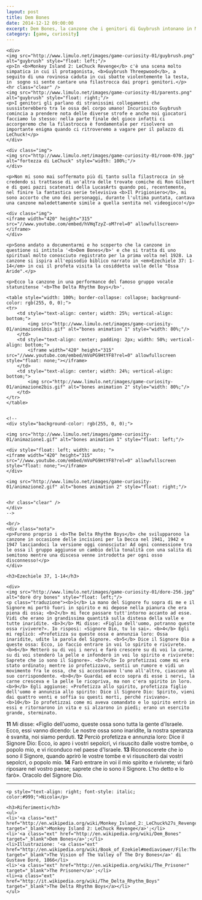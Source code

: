 ```yaml
---
layout: post
title: Dem Bones
date: 2014-12-12 09:00:00
excerpt: Dem Bones, la canzone che i genitori di Guybrush intonano in Monkey Island 2
category: [game, curiosity]
---
```

<!--
<meta name="keywords" content="Dem, Dry, Bones, guybrush, Threepwood, monkey, island, Prisoner">
<meta name="description" content="Dem Bones, la canzone che i genitori di Guybrush intonano in Monkey Island 2">
-->

    <div>
    <img src="http://www.limulo.net/images/game-curiosity-01/guybrush.png" alt="guybrush" style="float: left;"/>
    <p>In <b>Monkey Island 2: LeChuck Revenge</b> c'è una scena molto simpatica in cui il protagonista, <b>Guybrush Threepwood</b>, a seguito di una rovinosa caduta in cui sbatte violentemente la testa, in  sogno si sente cantare una filastrocca dai propri genitori.</p>
    <hr class="clear" />
    <img src="http://www.limulo.net/images/game-curiosity-01/parents.png" alt="guybrush" style="float: right;"/>
    <p>I genitori gli parlano di stranissimi collegamenti che sussisterebbero tra le ossa del corpo umano! Incuriosito Guybrush comincia a prendere nota delle diverse strofe e anche noi giocatori facciamo lo stesso: nella parte finale del gioco infatti ci accorgeremo che la filastrocca è fondamentale per risolvere un importante enigma quando ci ritroveremo a vagare per il palazzo di LeChuck!</p>
    </div>

    <div class="img">
    <img src="http://www.limulo.net/images/game-curiosity-01/room-070.jpg" alt="fortezza di LeChuck" style="width: 100%;"/>
    </div>

    <p>Non mi sono mai soffermato più di tanto sulla filastrocca in sè credendo si trattasse di un'altra delle trovate comiche di Ron Gilbert e di quei pazzi scatenati della LucasArts quando poi, recentemente, nel finire la fantastica serie televisiva <b>Il Prigioniero</b>, mi sono accorto che uno dei personaggi, durante l'ultima puntata, cantava una canzone maledettamente simile a quella sentita nel videogioco!</p>

    <div class="img">
    <iframe width="420" height="315" src="//www.youtube.com/embed/hVHqTzyZ-oM?rel=0" allowfullscreen></iframe>
    </div>

    <p>Sono andato a documentarmi e ho scoperto che la canzone in questione si intitola '<b>Dem Bones</b>' e che si tratta di uno spiritual molto conosciuto registrato per la prima volta nel 1928. La canzone si ispira all'episodio biblico narrato in <em>Ezechiele 37: 1-14</em> in cui il profeta visita la cosiddetta valle delle "Ossa Aride".</p>

    <p>Ecco la canzone in una performance del famoso gruppo vocale statunitense '<b>The Delta Rhythm Boys</b>'.

    <table style="width: 100%; border-collapse: collapse; background-color: rgb(255, 0, 0);">
    <tr>
        <td style="text-align: center; width: 25%; vertical-align: bottom;">
            <img src="http://www.limulo.net/images/game-curiosity-01/animazione1bis.gif" alt="bones animation 1" style="width: 80%;"/>
        </td>
        <td style="text-align: center; padding: 2px; width: 50%; vertical-align: bottom;">
            <iframe width="420" height="315" src="//www.youtube.com/embed/mVoPG9HtYF8?rel=0" allowfullscreen style="float: none;"></iframe>
        </td>
        <td style="text-align: center; width: 24%; vertical-align: bottom;">
            <img src="http://www.limulo.net/images/game-curiosity-01/animazione2bis.gif" alt="bones animation 2" style="width: 80%;"/>
        </td>
    </tr>
    </table>


    <!--
    <div style="background-color: rgb(255, 0, 0);">

    <img src="http://www.limulo.net/images/game-curiosity-01/animazione1.gif" alt="bones animation 1" style="float: left;"/>

    <div style="float: left; width: auto; ">
    <iframe width="420" height="315" src="//www.youtube.com/embed/mVoPG9HtYF8?rel=0" allowfullscreen style="float: none;"></iframe>
    </div>

    <img src="http://www.limulo.net/images/game-curiosity-01/animazione2.gif" alt="bones animation 2" style="float: right;"/>


    <hr class="clear" />
    </div>
    -->

    <br/>
    <div class="nota">
    <p>Furono proprio i <b>The Delta Rhythm Boys</b> che svilupparono la canzone in occasione delle incisioni per la Decca nel 1941, 1942 e 1947 lasciandoci la versione oggi conosciuta! Ad ogni connessione tra le ossa il gruppo aggiunse un cambio della tonalità con una salita di semitono mentre una discesa venne introdotta per ogni osso disconnesso!</p>
    </div>

    <h3>Ezechiele 37, 1-14</h3>

    <div>
    <img src="http://www.limulo.net/images/game-curiosity-01/dore-256.jpg" alt="dorè dry bones" style="float: left;"/>
    <p class="traduzione"><b>1</b> La mano del Signore fu sopra di me e il Signore mi portò fuori in spirito e mi depose nella pianura che era piena di ossa; <b>2</b> mi fece passare tutt'intorno accanto ad esse. Vidi che erano in grandissima quantità sulla distesa della valle e tutte inaridite. <b>3</b> Mi disse: «Figlio dell'uomo, potranno queste ossa rivivere?». Io risposi: «Signore Dio, tu lo sai». <b>4</b> Egli mi replicò: «Profetizza su queste ossa e annunzia loro: Ossa inaridite, udite la parola del Signore. <b>5</b> Dice il Signore Dio a queste ossa: Ecco, io faccio entrare in voi lo spirito e rivivrete. <b>6</b> Metterò su di voi i nervi e farò crescere su di voi la carne, su di voi stenderò la pelle e infonderò in voi lo spirito e rivivrete: Saprete che io sono il Signore». <b>7</b> Io profetizzai come mi era stato ordinato; mentre io profetizzavo, sentii un rumore e vidi un movimento fra le ossa, che si accostavano l'uno all'altro, ciascuno al suo corrispondente. <b>8</b> Guardai ed ecco sopra di esse i nervi, la carne cresceva e la pelle le ricopriva, ma non c'era spirito in loro. <b>9</b> Egli aggiunse: «Profetizza allo spirito, profetizza figlio dell'uomo e annunzia allo spirito: Dice il Signore Dio: Spirito, vieni dai quattro venti e soffia su questi morti, perché rivivano». <b>10</b> Io profetizzai come mi aveva comandato e lo spirito entrò in essi e ritornarono in vita e si alzarono in piedi; erano un esercito grande, sterminato.
<b>11</b> Mi disse: «Figlio dell'uomo, queste ossa sono tutta la gente d'Israele. Ecco, essi vanno dicendo: Le nostre ossa sono inaridite, la nostra speranza è svanita, noi siamo perduti. <b>12</b> Perciò profetizza e annunzia loro: Dice il Signore Dio: Ecco, io apro i vostri sepolcri, vi risuscito dalle vostre tombe, o popolo mio, e vi riconduco nel paese d'Israele. <b>13</b> Riconoscerete che io sono il Signore, quando aprirò le vostre tombe e vi risusciterò dai vostri sepolcri, o popolo mio. <b>14</b> Farò entrare in voi il mio spirito e rivivrete; vi farò riposare nel vostro paese; saprete che io sono il Signore. L'ho detto e lo farò». Oracolo del Signore Dio.
    </p>
    <hr class="clear" />
    </div>

    <p style="text-align: right; font-style: italic; color:#999;">Nicola</p>

    <h3>Riferimenti</h3>
    <ul>
    <li>'<a class="ext" href="http://en.wikipedia.org/wiki/Monkey_Island_2:_LeChuck%27s_Revenge" target="_blank">Monkey Island 2: LeChuck Revenge</a>';</li>
    <li>'<a class="ext" href="http://en.wikipedia.org/wiki/Dem_Bones" target="_blank">Dem Bones</a>';</li>
    <li>Illustrazione: '<a class="ext" href="http://en.wikipedia.org/wiki/Book_of_Ezekiel#mediaviewer/File:The_Vision_of_The_Valley_of_The_Dry_Bones.jpg" target="_blank">The Vision of The Valley of The Dry Bones</a>' di Gustave Doré, 1866</li>
    <li>'<a class="ext" href="http://en.wikipedia.org/wiki/The_Prisoner" target="_blank">The Prisoner</a>';</li>
    <li><a class="ext" href="http://it.wikipedia.org/wiki/The_Delta_Rhythm_Boys" target="_blank">The Delta Rhythm Boys</a></li>
    </ul>
